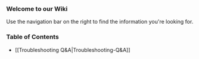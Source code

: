 ### Welcome to our Wiki

Use the navigation bar on the right to find the information you're looking for.

### Table of Contents

 - [[Troubleshooting Q&A|Troubleshooting-Q&A]]